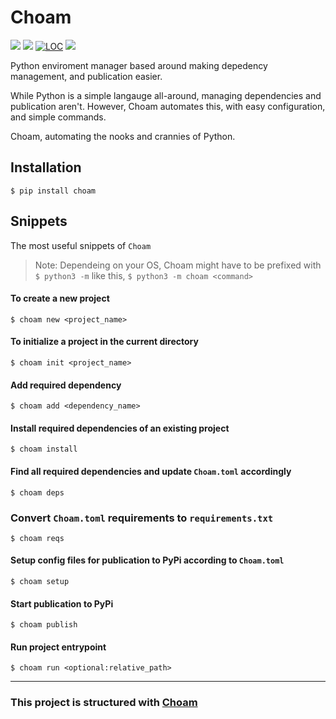 # Choam
<a href="https://pypi.org/project/choam"><img src="https://img.shields.io/pypi/dw/choam"></a>
<a href="https://pypi.org/project/choam"><img src="https://img.shields.io/pypi/v/choam"></a>
<a href="https://github.com/cowboycodr/choam"><img alt="LOC" src="https://shields.io/tokei/lines/github/cowboycodr/choam"></a>
<a href="https://github.com/cowboycodr/choam"><img src="https://img.shields.io/github/repo-size/cowboycodr/choam"></a>

Python enviroment manager based around making depedency management, and publication easier.

While Python is a simple langauge all-around, managing dependencies and publication aren't. However, Choam automates this, with easy configuration, and simple commands.

Choam, automating the nooks and crannies of Python. 

## Installation
`$ pip install choam`

## Snippets
The most useful snippets of `Choam`

> Note: Dependeing on your OS, Choam might have to be prefixed with `$ python3 -m` like this, `$ python3 -m choam <command>` 

#### To create a new project

`$ choam new <project_name>`

#### To initialize a project in the current directory
`$ choam init <project_name>`

#### Add required dependency
`$ choam add <dependency_name>`

#### Install required dependencies of an existing project
`$ choam install`

#### Find all required dependencies and update `Choam.toml` accordingly
`$ choam deps`

### Convert `Choam.toml` requirements to `requirements.txt`
`$ choam reqs`

#### Setup config files for publication to PyPi according to `Choam.toml`
`$ choam setup`

#### Start publication to PyPi
`$ choam publish`

#### Run project entrypoint
`$ choam run <optional:relative_path>`
___

### This project is structured with [Choam](https://github.com/cowboycodr/choam)
